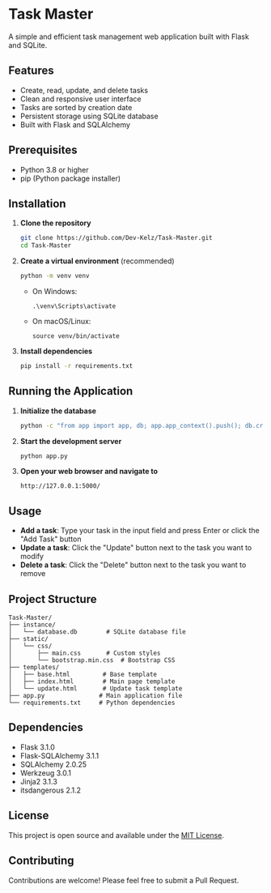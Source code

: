 # Task Master

A simple and efficient task management web application built with Flask and SQLite.

## Features

- Create, read, update, and delete tasks
- Clean and responsive user interface
- Tasks are sorted by creation date
- Persistent storage using SQLite database
- Built with Flask and SQLAlchemy

## Prerequisites

- Python 3.8 or higher
- pip (Python package installer)

## Installation

1. **Clone the repository**
   ```bash
   git clone https://github.com/Dev-Kelz/Task-Master.git
   cd Task-Master
   ```

2. **Create a virtual environment** (recommended)
   ```bash
   python -m venv venv
   ```
   - On Windows:
     ```
     .\venv\Scripts\activate
     ```
   - On macOS/Linux:
     ```
     source venv/bin/activate
     ```

3. **Install dependencies**
   ```bash
   pip install -r requirements.txt
   ```

## Running the Application

1. **Initialize the database**
   ```bash
   python -c "from app import app, db; app.app_context().push(); db.create_all()"
   ```

2. **Start the development server**
   ```bash
   python app.py
   ```

3. **Open your web browser and navigate to**
   ```
   http://127.0.0.1:5000/
   ```

## Usage

- **Add a task**: Type your task in the input field and press Enter or click the "Add Task" button
- **Update a task**: Click the "Update" button next to the task you want to modify
- **Delete a task**: Click the "Delete" button next to the task you want to remove

## Project Structure

```
Task-Master/
├── instance/
│   └── database.db        # SQLite database file
├── static/
│   └── css/
│       ├── main.css       # Custom styles
│       └── bootstrap.min.css  # Bootstrap CSS
├── templates/
│   ├── base.html         # Base template
│   ├── index.html        # Main page template
│   └── update.html       # Update task template
├── app.py               # Main application file
└── requirements.txt     # Python dependencies
```

## Dependencies

- Flask 3.1.0
- Flask-SQLAlchemy 3.1.1
- SQLAlchemy 2.0.25
- Werkzeug 3.0.1
- Jinja2 3.1.3
- itsdangerous 2.1.2

## License

This project is open source and available under the [MIT License](LICENSE).

## Contributing

Contributions are welcome! Please feel free to submit a Pull Request.
